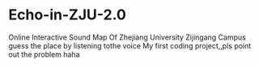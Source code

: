 # Echo-in-ZJU-2.0
Online Interactive Sound Map Of Zhejiang University Zijingang Campus
guess the place by listening tothe voice
My first coding project,,pls point out the problem haha
